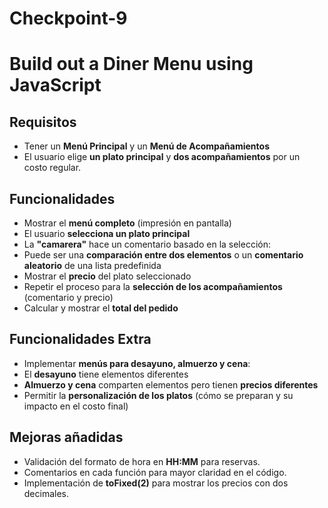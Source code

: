 # Checkpoint-9

# Build out a Diner Menu using JavaScript

## Requisitos
- Tener un **Menú Principal** y un **Menú de Acompañamientos**
- El usuario elige **un plato principal** y **dos acompañamientos** por un costo regular.

## Funcionalidades
- Mostrar el **menú completo** (impresión en pantalla)
- El usuario **selecciona un plato principal**
- La **"camarera"** hace un comentario basado en la selección:
- Puede ser una **comparación entre dos elementos** o un **comentario aleatorio** de una lista predefinida
- Mostrar el **precio** del plato seleccionado
- Repetir el proceso para la **selección de los acompañamientos** (comentario y precio)
- Calcular y mostrar el **total del pedido**

## Funcionalidades Extra
- Implementar **menús para desayuno, almuerzo y cena**:
- El **desayuno** tiene elementos diferentes
- **Almuerzo y cena** comparten elementos pero tienen **precios diferentes**
- Permitir la **personalización de los platos** (cómo se preparan y su impacto en el costo final)

## Mejoras añadidas
- Validación del formato de hora en **HH:MM** para reservas.
- Comentarios en cada función para mayor claridad en el código.
- Implementación de **toFixed(2)** para mostrar los precios con dos decimales.
